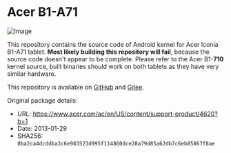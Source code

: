 # Acer B1-A71

![Image](https://global-download.acer.com/Image/ModelPictures/Tablet/B1-A71.png)

This repository contains the source code of Android kernel for Acer Iconia B1-A71 tablet. **Most likely building this repository will fail**, because the source code doesn't appear to be complete. Please refer to the Acer B1-**710** kernel source, built binaries should work on both tablets as they have very similar hardware.

This repository is available on [GitHub](https://github.com/arzam16/android_kernel_acer_b1_a71) and [Gitee](https://gitee.com/arzamas-16/android_kernel_acer_b1_a71).

Original package details:

* URL: https://www.acer.com/ac/en/US/content/support-product/4620?b=1
* Date: 2013-01-29
* SHA256: `0ba2ca4dcddba3c6e983523d995f114860dce28a79d85a62db7c6eb85867f8ae`
